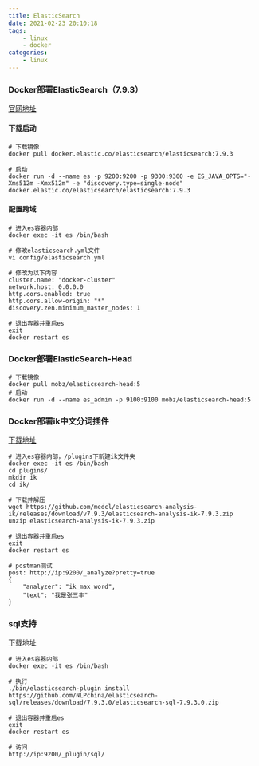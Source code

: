 ```yaml
---
title: ElasticSearch
date: 2021-02-23 20:10:18
tags:
    - linux
    - docker
categories:
    - linux
---
```


### Docker部署ElasticSearch（7.9.3）
[官网地址](https://www.elastic.co/)
#### 下载启动
```
# 下载镜像
docker pull docker.elastic.co/elasticsearch/elasticsearch:7.9.3

# 启动
docker run -d --name es -p 9200:9200 -p 9300:9300 -e ES_JAVA_OPTS="-Xms512m -Xmx512m" -e "discovery.type=single-node" docker.elastic.co/elasticsearch/elasticsearch:7.9.3
```
#### 配置跨域
```
# 进入es容器内部
docker exec -it es /bin/bash

# 修改elasticsearch.yml文件
vi config/elasticsearch.yml

# 修改为以下内容
cluster.name: "docker-cluster"
network.host: 0.0.0.0
http.cors.enabled: true
http.cors.allow-origin: "*"
discovery.zen.minimum_master_nodes: 1

# 退出容器并重启es
exit
docker restart es
```

### Docker部署ElasticSearch-Head
```
# 下载镜像
docker pull mobz/elasticsearch-head:5
# 启动
docker run -d --name es_admin -p 9100:9100 mobz/elasticsearch-head:5
```

### Docker部署ik中文分词插件
[下载地址](https://github.com/medcl/elasticsearch-analysis-ik/releases)
```
# 进入es容器内部，/plugins下新建ik文件夹
docker exec -it es /bin/bash
cd plugins/
mkdir ik
cd ik/

# 下载并解压
wget https://github.com/medcl/elasticsearch-analysis-ik/releases/download/v7.9.3/elasticsearch-analysis-ik-7.9.3.zip
unzip elasticsearch-analysis-ik-7.9.3.zip

# 退出容器并重启es
exit
docker restart es

# postman测试
post: http://ip:9200/_analyze?pretty=true
{
	"analyzer": "ik_max_word",
	"text": "我是张三丰"
}
```

### sql支持
[下载地址](https://github.com/NLPchina/elasticsearch-sql)
```
# 进入es容器内部
docker exec -it es /bin/bash

# 执行
./bin/elasticsearch-plugin install https://github.com/NLPchina/elasticsearch-sql/releases/download/7.9.3.0/elasticsearch-sql-7.9.3.0.zip

# 退出容器并重启es
exit
docker restart es

# 访问
http://ip:9200/_plugin/sql/
```
